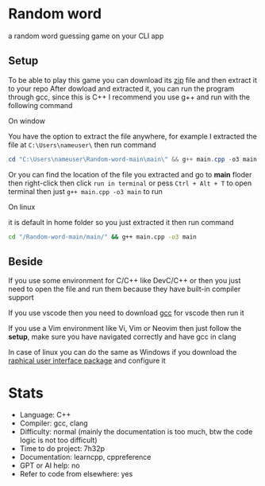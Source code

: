 # Random word

a random word guessing game on your CLI app

## Setup

To be able to play this game you can download its [zip](https://github.com/ShimejiAnna4191/Random-word/archive/refs/heads/main.zip) file and then extract it to your repo
After dowload and extracted it, you can run the program through gcc, since this is C++ I recommend you use g++ and run with the following command

On window

You have the option to extract the file anywhere, for example I extracted the file at `C:\Users\nameuser\` then run command

```powershell
cd "C:\Users\nameuser\Random-word-main\main\" && g++ main.cpp -o3 main
```

Or you can find the location of the file you extracted and go to **main** floder then right-click then click `run in terminal` or pess `Ctrl + Alt + T` to open terminal then just `g++ main.cpp -o3 main` to run

On linux

it is default in home folder so you just extracted it then run command

```bash
cd "/Random-word-main/main/" && g++ main.cpp -o3 main
```

## Beside

If you use some environment for C/C++ like DevC/C++ or then you just need to open the file and run them because they have built-in compiler support

If you use vscode then you need to download [gcc](https://code.visualstudio.com/docs/cpp/config-mingw) for vscode then run it

If you use a Vim environment like Vi, Vim or Neovim then just follow the **setup**, make sure you have navigated correctly and have gcc in clang

In case of linux you can do the same as Windows if you download the [raphical user interface package](https://wiki.archlinux.org/title/GTK) and configure it

# Stats

* Language: C++
* Compiler: gcc, clang
* Difficulty: normal (mainly the documentation is too much, btw the code logic is not too difficult)
* Time to do project: 7h32p
* Documentation: learncpp, cppreference
* GPT or AI help: no
* Refer to code from elsewhere: yes
